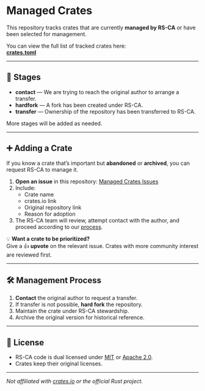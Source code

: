 # Managed Crates

This repository tracks crates that are currently **managed by RS-CA** or have been selected for management.  

You can view the full list of tracked crates here:  
[**crates.toml**](https://github.com/rs-ca/managed-crates/blob/main/crates.toml)

---

## 🔄 Stages

- **contact** — We are trying to reach the original author to arrange a transfer.
- **hardfork** — A fork has been created under RS-CA.
- **transfer** — Ownership of the repository has been transferred to RS-CA.

More stages will be added as needed.

---

## ➕ Adding a Crate

If you know a crate that’s important but **abandoned** or **archived**, you can request RS-CA to manage it.

1. **Open an issue** in this repository: [Managed Crates Issues](https://github.com/rs-ca/managed-crates/issues)  
2. Include:
   - Crate name
   - crates.io link
   - Original repository link
   - Reason for adoption
3. The RS-CA team will review, attempt contact with the author, and proceed according to our [process](#-management-process).

💡 **Want a crate to be prioritized?**  
Give a 👍 **upvote** on the relevant issue. Crates with more community interest are reviewed first.

---

## 🛠 Management Process

1. **Contact** the original author to request a transfer.
2. If transfer is not possible, **hard fork** the repository.
3. Maintain the crate under RS-CA stewardship.
4. Archive the original version for historical reference.

---

## 📜 License

- RS-CA code is dual licensed under [MIT](http://opensource.org/licenses/MIT) or [Apache 2.0](http://www.apache.org/licenses/LICENSE-2.0).  
- Crates keep their original licenses.

---

_Not affiliated with [crates.io](https://crates.io) or the official Rust project._
